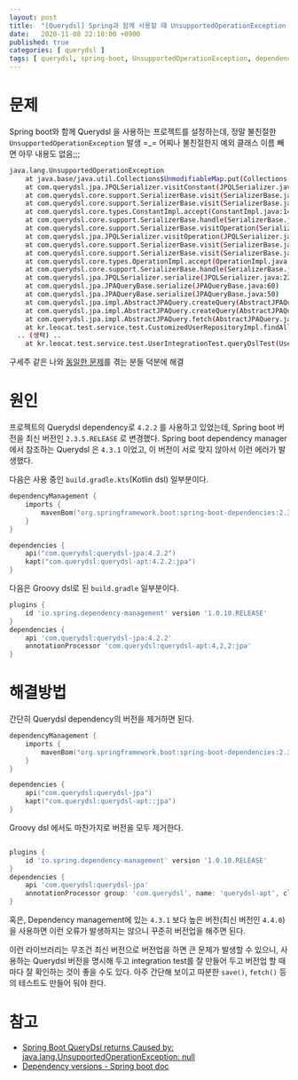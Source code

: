 ```yaml
---
layout: post
title:  "[Querydsl] Spring과 함께 사용할 때 UnsupportedOperationException 문제"
date:   2020-11-08 22:18:00 +0900
published: true
categories: [ querydsl ]
tags: [ querydsl, spring-boot, UnsupportedOperationException, dependency management, dependency, version, mismatch ]
---
```


# 문제

Spring boot와 함께 Querydsl 을 사용하는 프로젝트를 설정하는데, 정말 불친절한 `UnsupportedOperationException` 발생 =_= 어찌나 불친절한지 예외 클래스 이름 빼면 아무 내용도 없음;;;

```bash
java.lang.UnsupportedOperationException
	at java.base/java.util.Collections$UnmodifiableMap.put(Collections.java:1457)
	at com.querydsl.jpa.JPQLSerializer.visitConstant(JPQLSerializer.java:327)
	at com.querydsl.core.support.SerializerBase.visit(SerializerBase.java:221)
	at com.querydsl.core.support.SerializerBase.visit(SerializerBase.java:36)
	at com.querydsl.core.types.ConstantImpl.accept(ConstantImpl.java:140)
	at com.querydsl.core.support.SerializerBase.handle(SerializerBase.java:122)
	at com.querydsl.core.support.SerializerBase.visitOperation(SerializerBase.java:301)
	at com.querydsl.jpa.JPQLSerializer.visitOperation(JPQLSerializer.java:426)
	at com.querydsl.core.support.SerializerBase.visit(SerializerBase.java:262)
	at com.querydsl.core.support.SerializerBase.visit(SerializerBase.java:36)
	at com.querydsl.core.types.OperationImpl.accept(OperationImpl.java:83)
	at com.querydsl.core.support.SerializerBase.handle(SerializerBase.java:122)
	at com.querydsl.jpa.JPQLSerializer.serialize(JPQLSerializer.java:220)
	at com.querydsl.jpa.JPAQueryBase.serialize(JPAQueryBase.java:60)
	at com.querydsl.jpa.JPAQueryBase.serialize(JPAQueryBase.java:50)
	at com.querydsl.jpa.impl.AbstractJPAQuery.createQuery(AbstractJPAQuery.java:98)
	at com.querydsl.jpa.impl.AbstractJPAQuery.createQuery(AbstractJPAQuery.java:94)
	at com.querydsl.jpa.impl.AbstractJPAQuery.fetch(AbstractJPAQuery.java:201)
	at kr.leocat.test.service.test.CustomizedUserRepositoryImpl.findAllOverTenYearsOld(CustomizedUserRepositoryImpl.kt:13)
  .. (생략) ..
	at kr.leocat.test.service.test.UserIntegrationTest.queryDslTest(UserIntegrationTest.groovy:33)
```

구세주 같은 나와 [동일한 문제]([https://stackoverflow.com/questions/62112312/spring-boot-querydsl-returns-caused-by-java-lang-unsupportedoperationexception](https://stackoverflow.com/questions/62112312/spring-boot-querydsl-returns-caused-by-java-lang-unsupportedoperationexception))를 겪는 분들 덕분에 해결


# 원인

프로젝트의 Querydsl dependency로 `4.2.2` 를 사용하고 있었는데, Spring boot 버전을 최신 버전인 `2.3.5.RELEASE` 로 변경했다. Spring boot dependency manager에서 참조하는 Querydsl 은 `4.3.1` 이었고, 이 버전이 서로 맞지 않아서 이런 에러가 발생했다.

다음은 사용 중인 `build.gradle.kts`(Kotlin dsl) 일부분이다.

```kotlin
dependencyManagement {
    imports {
        mavenBom("org.springframework.boot:spring-boot-dependencies:2.3.5")
    }
}

dependencies {
    api("com.querydsl:querydsl-jpa:4.2.2")
    kapt("com.querydsl:querydsl-apt:4.2.2:jpa")
}
```

다음은 Groovy dsl로 된 `build.gradle` 일부분이다.

```groovy
plugins {
    id 'io.spring.dependency-management' version '1.0.10.RELEASE'
}
dependencies {
    api 'com.querydsl:querydsl-jpa:4.2.2'
    annotationProcessor 'com.querydsl:querydsl-apt:4,2,2:jpa'
}
```


# 해결방법

간단히 Querydsl dependency의 버전을 제거하면 된다.

```kotlin
dependencyManagement {
    imports {
        mavenBom("org.springframework.boot:spring-boot-dependencies:2.3.5")
    }
}

dependencies {
    api("com.querydsl:querydsl-jpa")
    kapt("com.querydsl:querydsl-apt::jpa")
}
```

Groovy dsl 에서도 마찬가지로 버전을 모두 제거한다.

```groovy

plugins {
    id 'io.spring.dependency-management' version '1.0.10.RELEASE'
}
dependencies {
    api 'com.querydsl:querydsl-jpa'
    annotationProcessor group: 'com.querydsl', name: 'querydsl-apt', classifier: 'jpa'
}
```

혹은, Dependency management에 있는 `4.3.1` 보다 높은 버전(최신 버전인 `4.4.0`)을 사용하면 이런 오류가 발생하지는 않으니 꾸준히 버전업을 해주면 된다.

이런 라이브러리는 무조건 최신 버전으로 버전업을 하면 큰 문제가 발생할 수 있으니, 사용하는 Querydsl 버전을 명시해 두고 integration test를 잘 만들어 두고 버전업 할 때 마다 잘 확인하는 것이 좋을 수도 있다. 아주 간단해 보이고 따분한 `save()`, `fetch()` 등의 테스트도 만들어 둬야 한다.


# 참고

- [Spring Boot QueryDsl returns Caused by: java.lang.UnsupportedOperationException: null](https://stackoverflow.com/questions/62112312/spring-boot-querydsl-returns-caused-by-java-lang-unsupportedoperationexception)
- [Dependency versions - Spring boot doc](https://docs.spring.io/spring-boot/docs/2.3.5.RELEASE/reference/html/appendix-dependency-versions.html)
